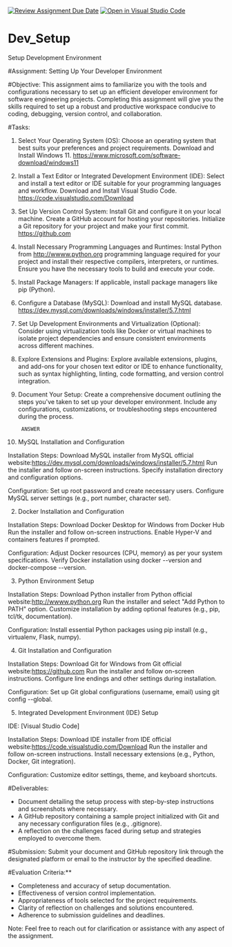 [![Review Assignment Due Date](https://classroom.github.com/assets/deadline-readme-button-22041afd0340ce965d47ae6ef1cefeee28c7c493a6346c4f15d667ab976d596c.svg)](https://classroom.github.com/a/vbnbTt5m)
[![Open in Visual Studio Code](https://classroom.github.com/assets/open-in-vscode-2e0aaae1b6195c2367325f4f02e2d04e9abb55f0b24a779b69b11b9e10269abc.svg)](https://classroom.github.com/online_ide?assignment_repo_id=15281005&assignment_repo_type=AssignmentRepo)
# Dev_Setup
Setup Development Environment

#Assignment: Setting Up Your Developer Environment

#Objective:
This assignment aims to familiarize you with the tools and configurations necessary to set up an efficient developer environment for software engineering projects. Completing this assignment will give you the skills required to set up a robust and productive workspace conducive to coding, debugging, version control, and collaboration.

#Tasks:

1. Select Your Operating System (OS):
   Choose an operating system that best suits your preferences and project requirements. Download and Install Windows 11. https://www.microsoft.com/software-download/windows11

2. Install a Text Editor or Integrated Development Environment (IDE):
   Select and install a text editor or IDE suitable for your programming languages and workflow. Download and Install Visual Studio Code. https://code.visualstudio.com/Download
3. Set Up Version Control System:
   Install Git and configure it on your local machine. Create a GitHub account for hosting your repositories. Initialize a Git repository for your project and make your first commit. https://github.com

4. Install Necessary Programming Languages and Runtimes:
  Instal Python from http://wwww.python.org programming language required for your project and install their respective compilers, interpreters, or runtimes. Ensure you have the necessary tools to build and execute your code.

5. Install Package Managers:
   If applicable, install package managers like pip (Python).

6. Configure a Database (MySQL):
   Download and install MySQL database. https://dev.mysql.com/downloads/windows/installer/5.7.html

7. Set Up Development Environments and Virtualization (Optional):
   Consider using virtualization tools like Docker or virtual machines to isolate project dependencies and ensure consistent environments across different machines.

8. Explore Extensions and Plugins:
   Explore available extensions, plugins, and add-ons for your chosen text editor or IDE to enhance functionality, such as syntax highlighting, linting, code formatting, and version control integration.

9. Document Your Setup:
    Create a comprehensive document outlining the steps you've taken to set up your developer environment. Include any configurations, customizations, or troubleshooting steps encountered during the process. 

        ANSWER

 1. MySQL Installation and Configuration

Installation Steps:
Download MySQL installer from MySQL official website:https://dev.mysql.com/downloads/windows/installer/5.7.html
Run the installer and follow on-screen instructions.
Specify installation directory and configuration options.

Configuration:
Set up root password and create necessary users.
Configure MySQL server settings (e.g., port number, character set).

2. Docker Installation and Configuration

Installation Steps:
Download Docker Desktop for Windows from Docker Hub
Run the installer and follow on-screen instructions.
Enable Hyper-V and containers features if prompted.

Configuration:
Adjust Docker resources (CPU, memory) as per your system specifications.
Verify Docker installation using docker --version and docker-compose --version.

3. Python Environment Setup

Installation Steps:
Download Python installer from Python official website:http://wwww.python.org
Run the installer and select "Add Python to PATH" option.
Customize installation by adding optional features (e.g., pip, tcl/tk, documentation).

Configuration:
Install essential Python packages using pip install (e.g., virtualenv, Flask, numpy).

4. Git Installation and Configuration

Installation Steps:
Download Git for Windows from Git official website:https://github.com
Run the installer and follow on-screen instructions.
Configure line endings and other settings during installation.

Configuration:
Set up Git global configurations (username, email) using git config --global.

5. Integrated Development Environment (IDE) Setup

IDE: [Visual Studio Code]

Installation Steps:
Download IDE installer from IDE official website:https://code.visualstudio.com/Download
Run the installer and follow on-screen instructions.
Install necessary extensions (e.g., Python, Docker, Git integration).

Configuration:
Customize editor settings, theme, and keyboard shortcuts.

#Deliverables:
- Document detailing the setup process with step-by-step instructions and screenshots where necessary.
- A GitHub repository containing a sample project initialized with Git and any necessary configuration files (e.g., .gitignore).
- A reflection on the challenges faced during setup and strategies employed to overcome them.

#Submission:
Submit your document and GitHub repository link through the designated platform or email to the instructor by the specified deadline.

#Evaluation Criteria:**
- Completeness and accuracy of setup documentation.
- Effectiveness of version control implementation.
- Appropriateness of tools selected for the project requirements.
- Clarity of reflection on challenges and solutions encountered.
- Adherence to submission guidelines and deadlines.

Note: Feel free to reach out for clarification or assistance with any aspect of the assignment.
